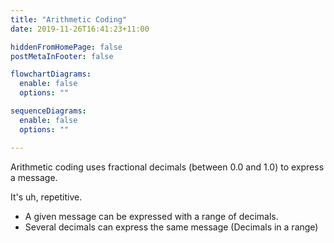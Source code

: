 ```yaml
---
title: "Arithmetic Coding"
date: 2019-11-26T16:41:23+11:00

hiddenFromHomePage: false
postMetaInFooter: false

flowchartDiagrams:
  enable: false
  options: ""

sequenceDiagrams: 
  enable: false
  options: ""

---
```


Arithmetic coding uses fractional decimals (between 0.0 and 1.0) to express a message.  

It's uh, repetitive.

* A given message can be expressed with a range of decimals.
* Several decimals can express the same message (Decimals in a range)
